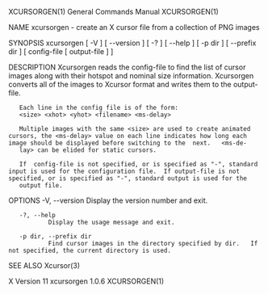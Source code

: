 XCURSORGEN(1)                                                                              General Commands Manual                                                                              XCURSORGEN(1)

NAME
       xcursorgen - create an X cursor file from a collection of PNG images

SYNOPSIS
       xcursorgen [ -V ] [ --version ] [ -? ] [ --help ] [ -p dir ] [ --prefix dir ] [ config-file [ output-file ] ]

DESCRIPTION
       Xcursorgen  reads the config-file to find the list of cursor images along with their hotspot and nominal size information.  Xcursorgen converts all of the images to Xcursor format and writes them to
       the output-file.

       Each line in the config file is of the form:
       <size> <xhot> <yhot> <filename> <ms-delay>

       Multiple images with the same <size> are used to create animated cursors, the <ms-delay> value on each line indicates how long each image should be displayed before switching to the  next.   <ms-de‐
       lay> can be elided for static cursors.

       If  config-file is not specified, or is specified as "-", standard input is used for the configuration file.  If output-file is not specified, or is specified as "-", standard output is used for the
       output file.

OPTIONS
       -V, --version
               Display the version number and exit.

       -?, --help
               Display the usage message and exit.

       -p dir, --prefix dir
               Find cursor images in the directory specified by dir.   If not specified, the current directory is used.

SEE ALSO
       Xcursor(3)

X Version 11                                                                                   xcursorgen 1.0.6                                                                                 XCURSORGEN(1)
